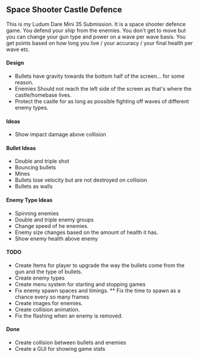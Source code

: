 ## Space Shooter Castle Defence ##

This is my Ludum Dare Mini 35 Submission. It is a space shooter defence game. You defend your ship from the enemies. You don't get to move but
you can change your gun type and power on a wave per wave basis. You get points based on how long you live / your accuracy / your final health per wave etc.

#### Design ####

* Bullets have gravity towards the bottom half of the screen... for some reason.
* Enemies Should not reach the left side of the screen as that's where the castle/homebase lives.
* Protect the castle for as long as possible fighting off waves of different enemy types.

#### Ideas ####

* Show impact damage above collision

#### Bullet Ideas ####

* Double and triple shot
* Bouncing bullets 
* Mines
* Bullets lose velocity but are not destroyed on collision
* Bullets as walls

#### Enemy Type Ideas ####

* Spinning enemies
* Double and triple enemy groups
* Change speed of he enemies.
* Enemy size changes based on the amount of health it has.
* Show enemy health above enemy

#### TODO ####

* Create Items for player to upgrade the way the bullets come from the gun and the type of bullets.
* Create enemy types
* Create menu system for starting and stopping games
* Fix enemy spawn spaces and timings.
** Fix the time to spawn as a chance every so many frames
* Create images for enemies.
* Create collision animation.
* Fix the flashing when an enemy is removed.

#### Done ####

* Create collision between bullets and enemies
* Create a GUI for showing game stats